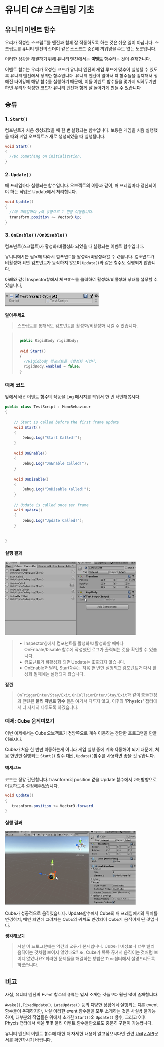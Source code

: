 #	유니티 C# 스크립팅 기초
## 유니티 이벤트 함수

우리가 작성한 스크립트를 엔진과 함께 잘 작동하도록 하는 것은 쉬운 일이 아닙니다. 스크립트를 유니티 엔진의 산더미 같은 소스코드 중간에 끼워넣을 수도 없는 노릇입니다.

이러한 상황을 해결하기 위해 유니티 엔진에서는 **이벤트** 함수라는 것이 존재합니다.

이벤트 함수는 우리가 작성한 코드가 유니티 엔진의 게임 루프에 맞추어 실행될 수 있도록 유니티 엔진에서 정의한 함수입니다. 유니티 엔진이 알아서 이 함수들을 감지해서 정해진 타이밍에 해당 함수를 실행하기 때문에, 이들 이벤트 함수들을 몇가지 익혀두기만 하면 우리가 작성한 코드가 유니티 엔진과 함께 잘 돌아가게 만들 수 있습니다.

## 종류
### 1.	`Start()`
컴포넌트가 처음 생성되었을 때 한 번 실행되는 함수입니다. 보통은 게임을 처음 실행했을 때와 게임 오브젝트가 새로 생성되었을 때 실행됩니다.

  ```cs
  void Start()
  {
    //Do Something on initialization.
  }
  ```

### 2.	`Update()`
매 프레임마다 실행되는 함수입니다.
오브젝트의 이동과 같이, 매 프레임마다 갱신되어야 하는 작업은 Update에서 처리합니다.

  ```cs
  void Update()
  {
    //매 프레임마다 y축 방향으로 1 만큼 이동합니다.
    transform.position += Vector3.Up;
  }
  ```
### 3. `OnEnable()/OnDisable()`
컴포넌트(스크립트)가 활성화/비활성화 되었을 때 실행되는 이벤트 함수입니다.

유니티에서는 필요에 따라서 컴포넌트를 활성화/비활성화할 수 있습니다. 컴포넌트가 비활성화 되면 컴포넌트가 동작하지 않으며 `Update()`와 같은 함수도 실행되지 않습니다.

아래와 같이 Inspector창에서 체크박스를 클릭하여 활성화/비활성화 상태를 설정할 수 있습니다,

![](images/script_enable.png)


__알아두세요__
 >스크립트를 통해서도 컴포넌트를 활성화/비활성화 시킬 수 있습니다.

> ```cs
>
>  public RigidBody rigidBody;
>
>  void Start()
>  {
>    //Rigidbody 컴포넌트를 비활성화 시킨다.
>    rigidBody.enabled = false;
>  }
>
>  ```

### 예제 코드
앞에서 배운 이벤트 함수의 작동을 Log 메시지를 띄워서 한 번 확인해봅시다.

```cs
public class TestScript : MonoBehaviour
{

    // Start is called before the first frame update
    void Start()
    {
        Debug.Log("Start Called!");
    }

    void OnEnable()
    {
        Debug.Log("OnEnable Called!");
    }

    void OnDisable()
    {
        Debug.Log("OnDisable Called!");
    }

    // Update is called once per frame
    void Update()
    {
        Debug.Log("Update Called!");        
    }


}
```

#### 실행 결과
![](images/EventFunctionTest.gif)
> * Inspector창에서 컴포넌트를 활성화/비활성화할 때마다 OnEnbale/Disable 함수에 작성했던 로그가 출력되는 것을 확인할 수 있습니다.  
> * 컴포넌트가 비활성화 되면 Update는 호출되지 않습니다.
> * OnEnable과 달리, Start함수는 처음 한 번만 실행되고 컴포넌트가 다시 활성화 될때에는 실행되지 않습니다.


**잠깐**
> `OnTriggerEnter/Stay/Exit`, `OnCollsionEnter/Stay/Exit`과 같이 충돌판정과 관련된 **물리 이벤트 함수** 들은 여기서 다루지 않고, 이후의 **'Physics'** 챕터에서 더 자세히 다루도록 하겠습니다.


### 예제: Cube 움직여보기
이번 예제에서는 Cube 오브젝트가 전방쪽으로 계속 이동하는 간단한 프로그램을 만들어봅시다.

Cube가 처음 한 번만 이동하는게 아니라 게임 실행 중에 계속 이동해야 되기 대문에, 처음 한번만 실행되는 `Start()` 함수 대신, `Update()`함수를 사용하면 좋을 것 같습니다.

#### 예제코드
코드는 정말 간단합니다. trasnform의 position 값을 Update 함수에서 z축 방향으로 이동하도록 설정해주었습니다.
```cs
void Update()
{
   trasnform.position += Vector3.forward;
}

```

#### 실행 결과
![](images/CubeMovement.gif)

Cube가 성공적으로 움직였습니다. Update함수에서 Cube의 매 프레임에서의 위치를 변경하자, 매번 화면에 그려지는 Cube의 위치도 변경되어 Cube가 움직이게 된 것입니다.

__생각해보기__
> 사실 이 프로그램에는 약간의 오류가 존재합니다. Cube가 예상보다 너무 빨리 움직이는 것처럼 보이지 않았나요? 또, Cube가 뚝뚝 끊겨서 움직이는 것처럼 보이지 않았나요? 이러한 문제들을 해결하는 방법은 `Time`챕터에서 설명드리도록 하겠습니다.

## 비고
사실, 유니티 엔진의 Event 함수의 종류는 앞서 소개한 것들보다 훨씬 많이 존재합니다.

`Awake()`, `FixedUpdate()`, `LateUpdate()` 등의 다양한 상황에서 실행되는 다른 event 함수들이 존재하지만, 사실 이러한 event 함수들을 모두 소개하는 것은 사실상 불가능하며, 대부분의 작업들은 위에서 소개한 `Start()`와 `Update()` 함수, 그리고 이후 Phycis 챕터에서 배울 몇몇 물리 이벤트 함수들만으로도 충분히 구현이 가능합니다.

유니티 엔진의 이벤트 함수에 대한 더 자세한 내용이 알고싶으시다면 관련 [Unity API](https://docs.unity3d.com/Manual/ExecutionOrder.html)문서를 확인하시기 바랍니다.
